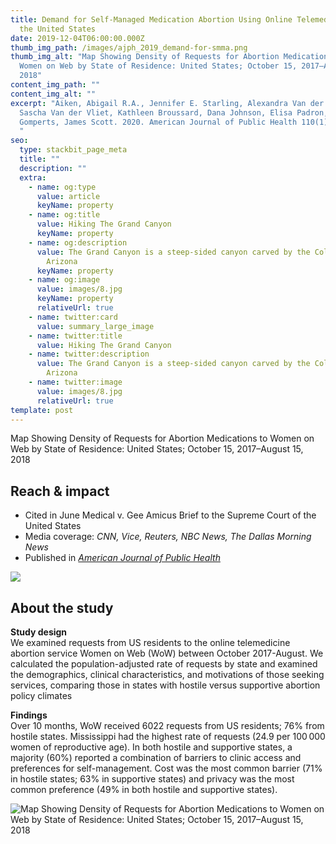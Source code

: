```yaml
---
title: Demand for Self-Managed Medication Abortion Using Online Telemedicine in
  the United States
date: 2019-12-04T06:00:00.000Z
thumb_img_path: /images/ajph_2019_demand-for-smma.png
thumb_img_alt: "Map Showing Density of Requests for Abortion Medications to
  Women on Web by State of Residence: United States; October 15, 2017–August 15,
  2018"
content_img_path: ""
content_img_alt: ""
excerpt: "Aiken, Abigail R.A., Jennifer E. Starling, Alexandra Van der Wal,
  Sascha Van der Vliet, Kathleen Broussard, Dana Johnson, Elisa Padron, Rebecca
  Gomperts, James Scott. 2020. American Journal of Public Health 110(1), 90-97.
  "
seo:
  type: stackbit_page_meta
  title: ""
  description: ""
  extra:
    - name: og:type
      value: article
      keyName: property
    - name: og:title
      value: Hiking The Grand Canyon
      keyName: property
    - name: og:description
      value: The Grand Canyon is a steep-sided canyon carved by the Colorado River in
        Arizona
      keyName: property
    - name: og:image
      value: images/8.jpg
      keyName: property
      relativeUrl: true
    - name: twitter:card
      value: summary_large_image
    - name: twitter:title
      value: Hiking The Grand Canyon
    - name: twitter:description
      value: The Grand Canyon is a steep-sided canyon carved by the Colorado River in
        Arizona
    - name: twitter:image
      value: images/8.jpg
      relativeUrl: true
template: post
---
```

Map Showing Density of Requests for Abortion Medications to Women on Web by State of Residence: United States; October 15, 2017–August 15, 2018

## Reach & impact

* Cited in June Medical v. Gee Amicus Brief to the Supreme Court of the United States
* Media coverage: *CNN, Vice, Reuters, NBC News, The Dallas Morning News*
* Published in *[American Journal of Public Health](https://doi.org/10.2105/AJPH.2019.305369)*

![](/images/ajph_sma_us_vol110.jpg)

## About the study

**Study design**\
We examined requests from US residents to the online telemedicine abortion service Women on Web (WoW) between October 2017-August. We calculated the population-adjusted rate of requests by state and examined the demographics, clinical characteristics, and motivations of those seeking services, comparing those in states with hostile versus supportive abortion policy climates

**Findings**\
Over 10 months, WoW received 6022 requests from US residents; 76% from hostile states. Mississippi had the highest rate of requests (24.9 per 100 000 women of reproductive age). In both hostile and supportive states, a majority (60%) reported a combination of barriers to clinic access and preferences for self-management. Cost was the most common barrier (71% in hostile states; 63% in supportive states) and privacy was the most common preference (49% in both hostile and supportive states).

![](/images/ajph_2019_demand-for-smma.png "Map Showing Density of Requests for Abortion Medications to Women on Web by State of Residence: United States; October 15, 2017–August 15, 2018")